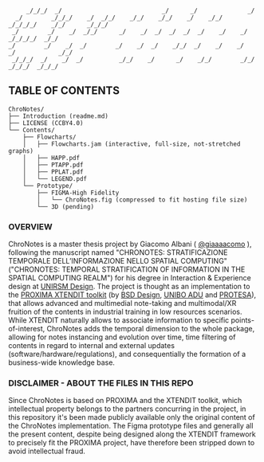 
```
     _/_/_/  _/                            _/      _/              _/                         
  _/        _/_/_/    _/  _/_/    _/_/    _/_/    _/    _/_/    _/_/_/_/    _/_/      _/_/_/  
 _/        _/    _/  _/_/      _/    _/  _/  _/  _/  _/    _/    _/      _/_/_/_/  _/_/       
_/        _/    _/  _/        _/    _/  _/    _/_/  _/    _/    _/      _/            _/_/    
 _/_/_/  _/    _/  _/          _/_/    _/      _/    _/_/        _/_/    _/_/_/  _/_/_/       

```




## TABLE OF CONTENTS
```
ChroNotes/
├── Introduction (readme.md)
├── LICENSE (CCBY4.0)
└── Contents/
    ├── Flowcharts/
    │   ├── Flowcharts.jam (interactive, full-size, not-stretched graphs)
    │   ├── HAPP.pdf
    │   ├── PTAPP.pdf
    │   ├── PPLAT.pdf
    │   └── LEGEND.pdf
    └── Prototype/
        ├── FIGMA-High Fidelity
        │   └── ChroNotes.fig (compressed to fit hosting file size)
        └── 3D (pending)
```

### OVERVIEW
ChroNotes is a master thesis project by Giacomo Albani ( [@giaaaacomo](https://github.com/giaaaacomo) ), following the manuscript named "CHRONOTES: STRATIFICAZIONE TEMPORALE DELL’INFORMAZIONE NELLO SPATIAL COMPUTING" ("CHRONOTES: TEMPORAL STRATIFICATION OF INFORMATION IN THE SPATIAL COMPUTING REALM") for his degree in Interaction & Experience design at [UNIRSM Design](https://design.unirsm.sm/).
The project is thought as an implementation to the [PROXIMA XTENDIT toolkit](https://25888322.hs-sites-eu1.com/xtendit#) (by [BSD Design](https://www.bsdesign.eu/), [UNIBO ADU](https://site.unibo.it/advanceddesignunit/it) and [PROTESA](https://www.protesa.net/)), that allows advanced and multimedial note-taking and multimodal/XR fruition of the contents in industrial training in low resources scenarios.
While XTENDIT naturally allows to associate information to specific points-of-interest, ChroNotes adds the temporal dimension to the whole package, allowing for notes instancing and evolution over time, time filtering of contents in regard to internal and external updates (software/hardware/regulations), and consequentially the formation of a business-wide knowledge base. 

### DISCLAIMER - ABOUT THE FILES IN THIS REPO
Since ChroNotes is based on PROXIMA and the XTENDIT toolkit, which intellectual property belongs to the partners concurring in the project, in this repository it's been made publicly available only the original content of the ChroNotes implementation. The Figma prototype files and generally all the present content, despite being designed along the XTENDIT framework to precisely fit the PROXIMA project, have therefore been stripped down to avoid intellectual fraud.
